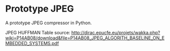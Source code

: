 # Prototype JPEG

A prototype JPEG compressor in Python.

JPEG HUFFMAN Table source: http://dirac.epucfe.eu/projets/wakka.php?wiki=P14AB08/download&file=P14AB08_JPEG_ALGORITH_BASELINE_ON_EMBEDDED_SYSTEMS.pdf
